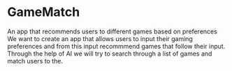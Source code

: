 # GameMatch
An app that recommends users to different games based on preferences 
We want to create an app that allows users to input their gaming preferences and from this input recommmend games that follow their input.  Through the help of AI we will try to search through a list of games and match users to the.
